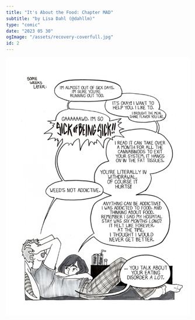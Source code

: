 ```yaml
---
title: "It's About the Food: Chapter MAD"
subtitle: "by Lisa Dahl (@dahllm)"
type: "comic"
date: "2023 05 30"
ogImage: "/assets/recovery-coverfull.jpg"
id: 2
---
```


![Panel2](../../../images/20240415-aboutthefood/about_the_food_012.jpg)